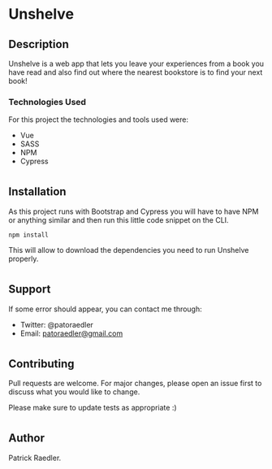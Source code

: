 # Unshelve

## Description

Unshelve is a web app that lets you leave your experiences from a book you have read and also find out where the nearest bookstore is to find your next book!

### Technologies Used

For this project the technologies and tools used were:

- Vue
- SASS
- NPM
- Cypress

#

## Installation

As this project runs with Bootstrap and Cypress you will have to have NPM or anything similar and then run this little code snippet on the CLI.

```
npm install
```

This will allow to download the dependencies you need to run Unshelve properly.

#

## Support

If some error should appear, you can contact me through:

- Twitter: @patoraedler
- Email: patoraedler@gmail.com

#

## Contributing

Pull requests are welcome. For major changes, please open an issue first to discuss what you would like to change.

Please make sure to update tests as appropriate :)

#

## Author

Patrick Raedler.

#
